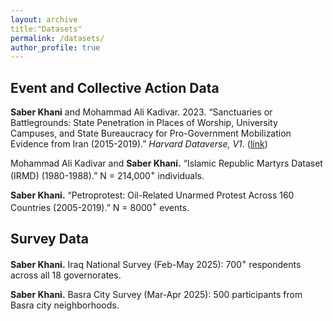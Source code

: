```yaml
---
layout: archive
title:"Datasets"
permalink: /datasets/
author_profile: true
---
```


## Event and Collective Action Data

**Saber Khani** and Mohammad Ali Kadivar. 2023. “Sanctuaries or Battlegrounds: State Penetration in Places of Worship, University Campuses, and State Bureaucracy for Pro-Government Mobilization Evidence from Iran (2015-2019).” _Harvard Dataverse, V1_. ([link]([https://doi.org/10.1093/acrefore/9780190228637.013.616](https://dataverse.harvard.edu/dataset.xhtml?persistentId=doi:10.7910/DVN/78WXRZ)))

Mohammad Ali Kadivar and **Saber Khani.** “Islamic Republic Martyrs Dataset (IRMD) (1980-1988).” N = 214,000$^{+}$ individuals.

**Saber Khani.** “Petroprotest: Oil-Related Unarmed Protest Across 160 Countries (2005-2019).” N = 8000$^{+}$ events.

## Survey Data

**Saber Khani.** Iraq National Survey (Feb-May 2025): 700$^{+}$ respondents across all 18 governorates.

**Saber Khani.** Basra City Survey (Mar-Apr 2025): 500 participants from Basra city neighborhoods.




